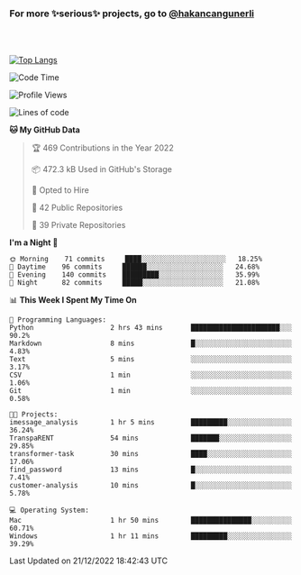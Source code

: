 ### For more ✨serious✨ projects, go to [@hakancangunerli](https://github.com/hakancangunerli)

<br>
<br>



[![Top Langs](https://github-readme-stats.vercel.app/api/top-langs/?username=johngunerli&layout=compact&hide=tex,html,shell,assembly,C&langs_count=6&exclude_repo=2015-csharp)](https://github.com/anuraghazra/github-readme-stats)


<!--START_SECTION:waka-->
![Code Time](http://img.shields.io/badge/Code%20Time-363%20hrs%2047%20mins-blue)

![Profile Views](http://img.shields.io/badge/Profile%20Views-0-blue)

![Lines of code](https://img.shields.io/badge/From%20Hello%20World%20I%27ve%20Written-1%20Million%20lines%20of%20code-blue)

**🐱 My GitHub Data** 

> 🏆 469 Contributions in the Year 2022
 > 
> 📦 472.3 kB Used in GitHub's Storage 
 > 
> 💼 Opted to Hire
 > 
> 📜 42 Public Repositories 
 > 
> 🔑 39 Private Repositories  
 > 
**I'm a Night 🦉** 

```text
🌞 Morning    71 commits     ████░░░░░░░░░░░░░░░░░░░░░   18.25% 
🌆 Daytime    96 commits     ██████░░░░░░░░░░░░░░░░░░░   24.68% 
🌃 Evening    140 commits    █████████░░░░░░░░░░░░░░░░   35.99% 
🌙 Night      82 commits     █████░░░░░░░░░░░░░░░░░░░░   21.08%

```


📊 **This Week I Spent My Time On** 

```text
💬 Programming Languages: 
Python                   2 hrs 43 mins       ██████████████████████░░░   90.2% 
Markdown                 8 mins              █░░░░░░░░░░░░░░░░░░░░░░░░   4.83% 
Text                     5 mins              ░░░░░░░░░░░░░░░░░░░░░░░░░   3.17% 
CSV                      1 min               ░░░░░░░░░░░░░░░░░░░░░░░░░   1.06% 
Git                      1 min               ░░░░░░░░░░░░░░░░░░░░░░░░░   0.58%

🐱‍💻 Projects: 
imessage_analysis        1 hr 5 mins         █████████░░░░░░░░░░░░░░░░   36.24% 
TranspaRENT              54 mins             ███████░░░░░░░░░░░░░░░░░░   29.85% 
transformer-task         30 mins             ████░░░░░░░░░░░░░░░░░░░░░   17.06% 
find_password            13 mins             █░░░░░░░░░░░░░░░░░░░░░░░░   7.41% 
customer-analysis        10 mins             █░░░░░░░░░░░░░░░░░░░░░░░░   5.78%

💻 Operating System: 
Mac                      1 hr 50 mins        ███████████████░░░░░░░░░░   60.71% 
Windows                  1 hr 11 mins        █████████░░░░░░░░░░░░░░░░   39.29%

```


 Last Updated on 21/12/2022 18:42:43 UTC
<!--END_SECTION:waka-->


